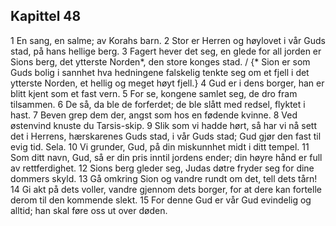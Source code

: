 ## Kapittel 48

1 En sang, en salme; av Korahs barn.
2 Stor er Herren og høylovet i vår Guds stad, på hans hellige berg.
3 Fagert hever det seg, en glede for all jorden er Sions berg, det ytterste Norden*, den store konges stad. / {* Sion er som Guds bolig i sannhet hva hedningene falskelig tenkte seg om et fjell i det ytterste Norden, et hellig og meget høyt fjell.}
4 Gud er i dens borger, han er blitt kjent som et fast vern.
5 For se, kongene samlet seg, de dro fram tilsammen.
6 De så, da ble de forferdet; de ble slått med redsel, flyktet i hast.
7 Beven grep dem der, angst som hos en fødende kvinne.
8 Ved østenvind knuste du Tarsis-skip.
9 Slik som vi hadde hørt, så har vi nå sett det i Herrens, hærskarenes Guds stad, i vår Guds stad; Gud gjør den fast til evig tid. Sela.
10 Vi grunder, Gud, på din miskunnhet midt i ditt tempel.
11 Som ditt navn, Gud, så er din pris inntil jordens ender; din høyre hånd er full av rettferdighet.
12 Sions berg gleder seg, Judas døtre fryder seg for dine dommers skyld.
13 Gå omkring Sion og vandre rundt om det, tell dets tårn!
14 Gi akt på dets voller, vandre gjennom dets borger, for at dere kan fortelle derom til den kommende slekt.
15 For denne Gud er vår Gud evindelig og alltid; han skal føre oss ut over døden.
